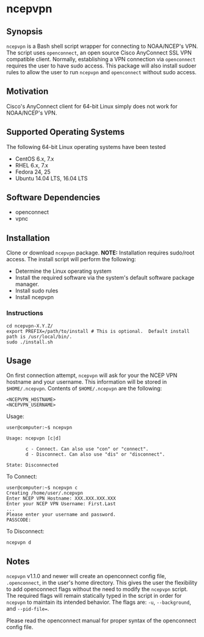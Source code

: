 # ncepvpn

## Synopsis

`ncepvpn` is a Bash shell script wrapper for connecting to NOAA/NCEP's VPN. The script uses `openconnect`, an open source Cisco AnyConnect SSL VPN compatible client. Normally, establishing a VPN connection via `openconnect` requires the user to have sudo access. This package will also install sudoer rules to allow the user to run `ncepvpn` and `openconnect` without sudo access.

## Motivation

Cisco's AnyConnect client for 64-bit Linux simply does not work for NOAA/NCEP's VPN.

## Supported Operating Systems

The following 64-bit Linux operating systems have been tested

* CentOS 6.x, 7.x
* RHEL 6.x, 7.x
* Fedora 24, 25
* Ubuntu 14.04 LTS, 16.04 LTS

## Software Dependencies

* openconnect
* vpnc

## Installation

Clone or download `ncepvpn` package.  **NOTE:**  Installation requires sudo/root access.  The install script will perform the following:

* Determine the Linux operating system
* Install the required software via the system's default software package manager.
* Install sudo rules
* Install ncepvpn

### Instructions

```shell
cd ncepvpn-X.Y.Z/
export PREFIX=/path/to/install # This is optional.  Default install path is /usr/local/bin/.
sudo ./install.sh
```

## Usage

On first connection attempt, `ncepvpn` will ask for your the NCEP VPN hostname and your username.  This information will be stored in `$HOME/.ncepvpn`.  Contents of `$HOME/.ncepvpn` are the following:

```
<NCEPVPN_HOSTNAME>
<NCEPVPN_USERNAME>
```

Usage:

```shell
user@computer:~$ ncepvpn

Usage: ncepvpn [c|d]

       c - Connect. Can also use "con" or "connect".
       d - Disconnect. Can also use "dis" or "disconnect".

State: Disconnected
```

To Connect:

```shell
user@computer:~$ ncepvpn c
Creating /home/user/.ncepvpn
Enter NCEP VPN Hostname: XXX.XXX.XXX.XXX
Enter your NCEP VPN Username: First.Last
...
Please enter your username and password.
PASSCODE:
```

To Disconnect:

```shell
ncepvpn d
```

## Notes

`ncepvpn` v1.1.0 and newer will create an openconnect config file, `.openconnect`, in the user's home directory.  This gives the user the flexibility to add openconnect flags without the need to modify the `ncepvpn` script.  The required flags will remain statically typed in the script in order for `ncepvpn` to maintain its intended behavior.  The flags are: `-u`, `--background`, and `--pid-file=`.

Please read the openconnect manual for proper syntax of the openconnect config file.
